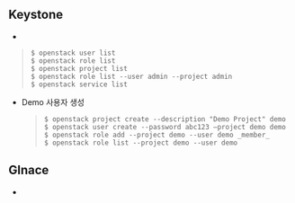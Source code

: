 

## Keystone

* 

  > ```shell
  > $ openstack user list
  > $ openstack role list
  > $ openstack project list
  > $ openstack role list --user admin --project admin
  > $ openstack service list
  > ```

  

* Demo 사용자 생성

  > ```shell
  > $ openstack project create --description "Demo Project" demo
  > $ openstack user create --password abc123 –project demo demo
  > $ openstack role add --project demo --user demo _member_
  > $ openstack role list --project demo --user demo 
  > ```

  

## Glnace

* 